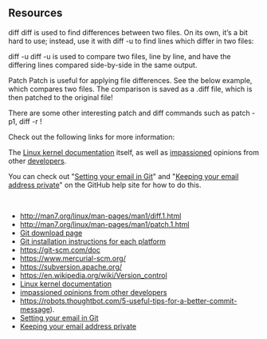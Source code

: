 ## Resources

diff
diff is used to find differences between two files. On its own, it’s a bit hard to use; instead, use it with diff -u to find lines which differ in two files:

diff -u
diff -u is used to compare two files, line by line, and have the differing lines compared side-by-side in the same output.

Patch
Patch is useful for applying file differences. See the below example, which compares two files. The comparison is saved as a .diff file, which is then patched to the original file!

There are some other interesting patch and diff commands such as patch -p1, diff -r !

<div ><p><span><span>Check out the following links for more information:</span></span></p><p><span><span>The </span></span><span><a target="_blank" rel="noopener nofollow noreferrer" href="https://git.kernel.org/pub/scm/linux/kernel/git/torvalds/linux.git/tree/Documentation/process/submitting-patches.rst?id=HEAD"><span><u><span>Linux kernel documentation</span></u></span></a></span><span><span> itself, as well as </span></span><span><a target="_blank" rel="noopener nofollow noreferrer" href="http://stopwritingramblingcommitmessages.com/"><span><u><span>impassioned</span></u></span></a></span><span><span> opinions from other </span></span><span><a target="_blank" rel="noopener nofollow noreferrer" href="https://robots.thoughtbot.com/5-useful-tips-for-a-better-commit-message"><span><u><span>developers</span></u></span></a></span><span><span>.&nbsp;</span></span></p><p><span><span>You can check out "</span></span><span><a target="_blank" rel="noopener nofollow noreferrer" href="https://help.github.com/articles/setting-your-email-in-git/"><span><u><span>Setting your email in Git</span></u></span></a></span><span><span>" and "</span></span><span><a target="_blank" rel="noopener nofollow noreferrer" href="https://help.github.com/articles/keeping-your-email-address-private/"><span><u><span>Keeping your email address private</span></u></span></a></span><span><span>" on the GitHub help site for how to do this.  </span></span></p></div>

<br>

- http://man7.org/linux/man-pages/man1/diff.1.html
- http://man7.org/linux/man-pages/man1/patch.1.html
- [Git download page](https://git-scm.com/downloads)
- [Git installation instructions for each platform](https://git-scm.com/book/en/v2/Getting-Started-Installing-Git)
- https://git-scm.com/doc
- https://www.mercurial-scm.org/
- https://subversion.apache.org/
- https://en.wikipedia.org/wiki/Version_control
- [Linux kernel documentation](https://git.kernel.org/pub/scm/linux/kernel/git/torvalds/linux.git/tree/Documentation/process/submitting-patches.rst?id=HEAD)
- [impassioned opinions from other developers](http://stopwritingramblingcommitmessages.com/)
- https://robots.thoughtbot.com/5-useful-tips-for-a-better-commit-message).
- [Setting your email in Git](https://help.github.com/articles/setting-your-email-in-git/)
- [Keeping your email address private](https://help.github.com/articles/keeping-your-email-address-private/)
